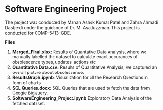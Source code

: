# Software Engineering Project

The project was conducted by Manan Ashok Kumar Patel and Zahra Ahmadi Dastjerdi under the guidance of Dr. M. Asaduzzman. This project is conducted for COMP-5413-GDE. 

**Files**
1. **Merged_FInal.xlsx:** Results of Quantative Data Analysis, where we manually labelled the dataset to calculate exact occurances of obsolescence types, updates, actions etc 
2. **Quantitative Data.csv:** Results of Quantitative Analysis, we captured an overall picture about obsolescence.
3. **ResultsGraph.ipynb:** Visualization for all the Research Questions in form of charts
4. **SQL Queries.docx:** SQL Queries that are used to fetch the data from Google BigQuery.
5. **SoftwareEngineering_Project.ipynb** Exploratory Data Analysis of the fetched dataset.


